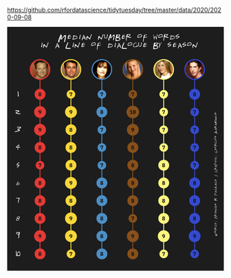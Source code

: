 https://github.com/rfordatascience/tidytuesday/tree/master/data/2020/2020-09-08

![](plots/friends.png)
